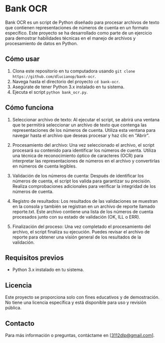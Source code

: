 # Bank OCR

Bank OCR es un script de Python diseñado para procesar archivos de texto que contienen representaciones de números de cuenta en un formato específico. Este proyecto se ha desarrollado como parte de un ejercicio para demostrar habilidades técnicas en el manejo de archivos y procesamiento de datos en Python.

## Cómo usar

1. Clona este repositorio en tu computadora usando `git clone https://github.com/dlucianop/bank-ocr`.
2. Navega hasta el directorio del proyecto `cd bank-ocr`.
3. Asegúrate de tener Python 3.x instalado en tu sistema.
4. Ejecuta el script `python bank_ocr.py`.

## Cómo funciona

1. Seleccionar archivo de texto: Al ejecutar el script, se abrirá una ventana que te permitirá seleccionar un archivo de texto que contenga las representaciones de los números de cuenta. Utiliza esta ventana para navegar hasta el archivo que deseas procesar y haz clic en "Abrir".

2. Procesamiento del archivo: Una vez seleccionado el archivo, el script procesará su contenido para identificar los números de cuenta. Utiliza una técnica de reconocimiento óptico de caracteres (OCR) para interpretar las representaciones de números en el archivo y convertirlas en números de cuenta legibles.

3. Validación de los números de cuenta: Después de identificar los números de cuenta, el script los valida para garantizar su precisión. Realiza comprobaciones adicionales para verificar la integridad de los números de cuenta.

4. Registro de resultados: Los resultados de las validaciones se muestran en la consola y también se registran en un archivo de reporte llamado reporte.txt. Este archivo contiene una lista de los números de cuenta procesados junto con su estado de validación (OK, ILL o ERR).

5. Finalización del proceso: Una vez completado el procesamiento del archivo, el script finaliza su ejecución. Puedes revisar el archivo de reporte para obtener una visión general de los resultados de la validación.

## Requisitos previos

- Python 3.x instalado en tu sistema.

## Licencia

Este proyecto se proporciona solo con fines educativos y de demostración. No tiene una licencia específica y está disponible para uso y revisión pública.

## Contacto

Para más información o preguntas, contáctame en [3112dlp@gmail.com].